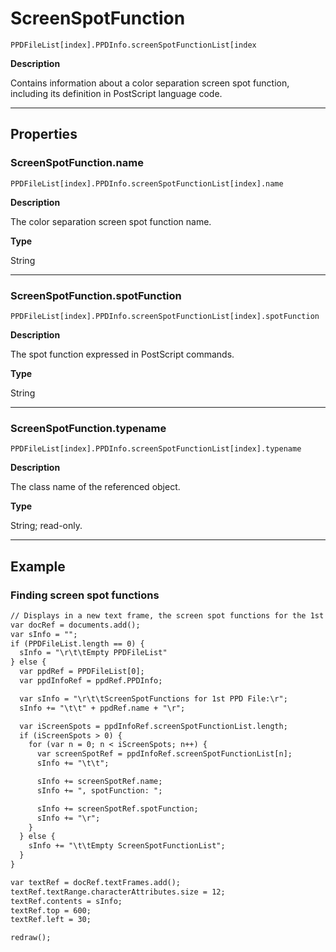 # ScreenSpotFunction

`PPDFileList[index].PPDInfo.screenSpotFunctionList[index`

**Description**

Contains information about a color separation screen spot function, including its definition in PostScript language code.

---

## Properties

### ScreenSpotFunction.name

`PPDFileList[index].PPDInfo.screenSpotFunctionList[index].name`

**Description**

The color separation screen spot function name.

**Type**

String

---

### ScreenSpotFunction.spotFunction

`PPDFileList[index].PPDInfo.screenSpotFunctionList[index].spotFunction`

**Description**

The spot function expressed in PostScript commands.

**Type**

String

---

### ScreenSpotFunction.typename

`PPDFileList[index].PPDInfo.screenSpotFunctionList[index].typename`

**Description**

The class name of the referenced object.

**Type**

String; read-only.

---

## Example

### Finding screen spot functions

```default
// Displays in a new text frame, the screen spot functions for the 1st PPD file.
var docRef = documents.add();
var sInfo = "";
if (PPDFileList.length == 0) {
  sInfo = "\r\t\tEmpty PPDFileList"
} else {
  var ppdRef = PPDFileList[0];
  var ppdInfoRef = ppdRef.PPDInfo;

  var sInfo = "\r\t\tScreenSpotFunctions for 1st PPD File:\r";
  sInfo += "\t\t" + ppdRef.name + "\r";

  var iScreenSpots = ppdInfoRef.screenSpotFunctionList.length;
  if (iScreenSpots > 0) {
    for (var n = 0; n < iScreenSpots; n++) {
      var screenSpotRef = ppdInfoRef.screenSpotFunctionList[n];
      sInfo += "\t\t";

      sInfo += screenSpotRef.name;
      sInfo += ", spotFunction: ";

      sInfo += screenSpotRef.spotFunction;
      sInfo += "\r";
    }
  } else {
    sInfo += "\t\tEmpty ScreenSpotFunctionList";
  }
}

var textRef = docRef.textFrames.add();
textRef.textRange.characterAttributes.size = 12;
textRef.contents = sInfo;
textRef.top = 600;
textRef.left = 30;

redraw();
```
